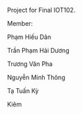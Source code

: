 Project for Final IOT102.


Member: 

Phạm Hiếu Dân

Trần Phạm Hải Dương

Trương Văn Pha

Nguyễn Minh Thông

Tạ Tuấn Kỳ

Kiêm
